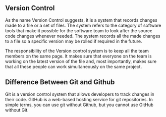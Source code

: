 ## Version Control 
As the name Version Control suggests, it is a system that records changes made to a file or a set of files. The system refers to the category of software tools that make it possible for the software team to look after the source code changes whenever needed. The system records all the made changes to a file so a specific version may be rolled if required in the future.

The responsibility of the Version control system is to keep all the team members on the same page. It makes sure that everyone on the team is working on the latest version of the file and, most importantly, makes sure that all these people can work simultaneously on the same project.

## Difference Between Git and Github
Git is a version control system that allows developers to track changes in their code. GitHub is a web-based hosting service for git repositories. In simple terms, you can use git without Github, but you cannot use GitHub without Git.